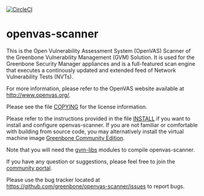 [![CircleCI](https://circleci.com/gh/greenbone/openvas-scanner/tree/master.svg?style=svg)](https://circleci.com/gh/greenbone/openvas-scanner/tree/master)

# openvas-scanner

This is the Open Vulnerability Assessment System (OpenVAS) Scanner of the
Greenbone Vulnerability Management (GVM) Solution. It is used for the Greenbone
Security Manager appliances and is a full-featured scan engine that executes
a continously updated and extended feed of Network Vulnerability Tests (NVTs).

For more information, please refer to the OpenVAS website available at
http://www.openvas.org/.

Please see the file [COPYING](COPYING) for the license information.

Please refer to the instructions provided in the file [INSTALL](INSTALL) if you
want to install and configure openvas-scanner. If you are not familiar or
comfortable with building from source code, you may alternatively install the
virtual machine image [Greenbone Community Edition](https://www.greenbone.net/en/install_use_gce/).

Note that you will need the [gvm-libs](https://github.com/greenbone/gvm-libs)
modules to compile openvas-scanner.

If you have any question or suggestions, please feel free to join the 
[community portal](https://community.greenbone.net).

Please use the bug tracker located at
https://github.com/greenbone/openvas-scanner/issues to report bugs.
